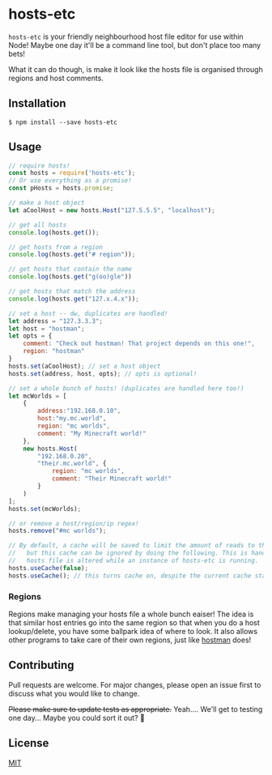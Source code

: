 # hosts-etc

`hosts-etc` is your friendly neighbourhood host file editor for use within Node! Maybe one day it'll be a command line tool, but don't place too many bets!

What it can do though, is make it look like the hosts file is organised through regions and host comments.

## Installation

```console
$ npm install --save hosts-etc
```

## Usage

```javascript
// require hosts!
const hosts = require('hosts-etc');
// Or use everything as a promise!
const pHosts = hosts.promise;

// make a host object
let aCoolHost = new hosts.Host("127.5.5.5", "localhost");

// get all hosts
console.log(hosts.get());

// get hosts from a region
console.log(hosts.get("# region"));

// get hosts that contain the name
console.log(hosts.get("g(oo)gle"))

// get hosts that match the address
console.log(hosts.get("127.x.4.x"));

// set a host -- dw, duplicates are handled!
let address = "127.3.3.3";
let host = "hostman";
let opts = {
    comment: "Check out hostman! That project depends on this one!",
    region: "hostman"
}
hosts.set(aCoolHost); // set a host object
hosts.set(address, host, opts); // opts is optional!

// set a whole bunch of hosts! (duplicates are handled here too!)
let mcWorlds = [
    {
        address:"192.168.0.10",
        host:"my.mc.world",
        region: "mc worlds",
        comment: "My Minecraft world!"
    },
    new hosts.Host(
        "192.168.0.20",
        "their.mc.world", {
            region: "mc worlds",
            comment: "Their Minecraft world!"
        }
    )
];
hosts.set(mcWorlds);

// or remove a host/region/ip regex!
hosts.remove("#mc worlds");

// By default, a cache will be saved to limit the amount of reads to the same file,
//   but this cache can be ignored by doing the following. This is handy if you the
//   hosts file is altered while an instance of hosts-etc is running.
hosts.useCache(false);
hosts.useCache(); // this turns cache on, despite the current cache state!
```

### Regions

Regions make managing your hosts file a whole bunch eaiser! The idea is that similar host entries go into the same region so that when you do a host lookup/delete, you have some ballpark idea of where to look. It also allows other programs to take care of their own regions, just like [hostman](https://github.com/TheBrenny/hostman) does!

## Contributing
Pull requests are welcome. For major changes, please open an issue first to discuss what you would like to change.

~~Please make sure to update tests as appropriate.~~ Yeah.... We'll get to testing one day... Maybe you could sort it out? 🙏

## License
[MIT](https://choosealicense.com/licenses/mit/)